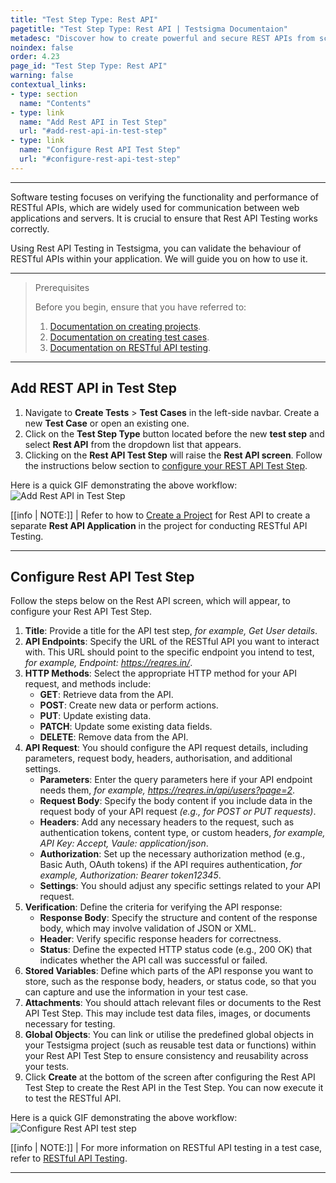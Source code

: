 ```yaml
---
title: "Test Step Type: Rest API"
pagetitle: "Test Step Type: Rest API | Testsigma Documentaion"
metadesc: "Discover how to create powerful and secure REST APIs from scratch in this comprehensive guide that covers best practices, authentication, and error handling."
noindex: false
order: 4.23
page_id: "Test Step Type: Rest API"
warning: false
contextual_links:
- type: section
  name: "Contents"
- type: link
  name: "Add Rest API in Test Step"
  url: "#add-rest-api-in-test-step"
- type: link
  name: "Configure Rest API Test Step"
  url: "#configure-rest-api-test-step" 
---
```


---

Software testing focuses on verifying the functionality and performance of RESTful APIs, which are widely used for communication between web applications and servers. It is crucial to ensure that Rest API Testing works correctly.

Using Rest API Testing in Testsigma, you can validate the behaviour of RESTful APIs within your application. We will guide you on how to use it.

---
> <p id="prerequisites">Prerequisites</p>
> 
> Before you begin, ensure that you have referred to:
> 1. [Documentation on creating projects](https://testsigma.com/docs/projects/overview/).
> 2. [Documentation on creating test cases](https://testsigma.com/docs/test-cases/manage/add-edit-delete/).
> 3. [Documentation on RESTful API testing](https://testsigma.com/docs/test-cases/create-steps-restapi/restful-api-overview/).

---

## **Add REST API in Test Step**

1. Navigate to **Create Tests** > **Test Cases** in the left-side navbar. Create a new **Test Case** or open an existing one.
2. Click on the **Test Step Type** button located before the new **test step** and select **Rest API** from the dropdown list that appears.
3. Clicking on the **Rest API Test Step** will raise the **Rest API screen**. Follow the instructions below section to [configure your REST API Test Step](https://testsigma.com/docs/test-cases/step-types/rest-api/#configure-rest-api-test-step).

Here is a quick GIF demonstrating the above workflow: ![Add Rest API in Test Step](https://s3.amazonaws.com/static-docs.testsigma.com/new_images/projects/applications/addrestapi_teststep.gif)

[[info | NOTE:]]
| Refer to how to [Create a Project](https://testsigma.com/docs/projects/overview/#creating-a-project) for Rest API to create a separate **Rest API Application** in the project for conducting RESTful API Testing.

---

## **Configure Rest API Test Step**

Follow the steps below on the Rest API screen, which will appear, to configure your Rest API Test Step.

1. **Title**: Provide a title for the API test step, *for example, Get User details*.
2. **API Endpoints**: Specify the URL of the RESTful API you want to interact with. This URL should point to the specific endpoint you intend to test, *for example, Endpoint: https://reqres.in/*.
3. **HTTP Methods**: Select the appropriate HTTP method for your API request, and methods include:
    - **GET**: Retrieve data from the API.
    - **POST**: Create new data or perform actions.
    - **PUT**: Update existing data.
    - **PATCH**: Update some existing data fields.
    - **DELETE**: Remove data from the API.
4. **API Request**: You should configure the API request details, including parameters, request body, headers, authorisation, and additional settings.
    - **Parameters**: Enter the query parameters here if your API endpoint needs them, *for example, https://reqres.in/api/users?page=2*.
    - **Request Body**: Specify the body content if you include data in the request body of your API request *(e.g., for POST or PUT requests)*.
    - **Headers**: Add any necessary headers to the request, such as authentication tokens, content type, or custom headers, *for example, API Key: Accept, Vaule: application/json*.
    - **Authorization**: Set up the necessary authorization method (e.g., Basic Auth, OAuth tokens) if the API requires authentication, *for example, Authorization: Bearer token12345*.
    - **Settings**: You should adjust any specific settings related to your API request.
5. **Verification**: Define the criteria for verifying the API response:
    - **Response Body**: Specify the structure and content of the response body, which may involve validation of JSON or XML.
    - **Header**: Verify specific response headers for correctness.
    - **Status**: Define the expected HTTP status code (e.g., 200 OK) that indicates whether the API call was successful or failed.
6. **Stored Variables**: Define which parts of the API response you want to store, such as the response body, headers, or status code, so that you can capture and use the information in your test case.
7. **Attachments**: You should attach relevant files or documents to the Rest API Test Step. This may include test data files, images, or documents necessary for testing.
8. **Global Objects**: You can link or utilise the predefined global objects in your Testsigma project (such as reusable test data or functions) within your Rest API Test Step to ensure consistency and reusability across your tests.
9. Click **Create** at the bottom of the screen after configuring the Rest API Test Step to create the Rest API in the Test Step. You can now execute it to test the RESTful API.

Here is a quick GIF demonstrating the above workflow: ![Configure Rest API test step](https://s3.amazonaws.com/static-docs.testsigma.com/new_images/projects/applications/config_restapitst2.gif)

[[info | NOTE:]]
| For more information on RESTful API testing in a test case, refer to [RESTful API Testing](https://testsigma.com/docs/test-cases/create-steps-restapi/restful-api-overview/).

---

